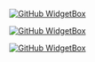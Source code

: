 [![GitHub WidgetBox](https://github-widgetbox.vercel.app/api/profile?username=runtfint&theme=darkmode&data=followers,repositories,stars,commits)](https://github.com/Jurredr/github-widgetbox)

[![GitHub WidgetBox](https://github-widgetbox.vercel.app/api/skills?languages=js,ts,java,python,html,css,go,json,postgresql,mysql,sass&theme=darkmode)](https://github.com/Jurredr/github-widgetbox)

[![GitHub WidgetBox](https://github-widgetbox.vercel.app/api/skills?frameworks=vue,react,next,bootstrap,tailwind,express,ionic)](https://github.com/Jurredr/github-widgetbox)

<!--
**runtfint/runtfint** is a ✨ _special_ ✨ repository because its `README.md` (this file) appears on your GitHub profile.

Here are some ideas to get you started:

- 🔭 I’m currently working on ...
- 🌱 I’m currently learning ...
- 👯 I’m looking to collaborate on ...
- 🤔 I’m looking for help with ...
- 💬 Ask me about ...
- 📫 How to reach me: ...
- 😄 Pronouns: ...
- ⚡ Fun fact: ...
-->
